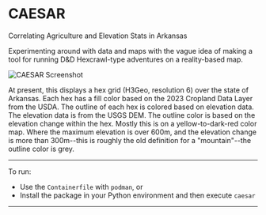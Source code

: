 CAESAR
===

Correlating Agriculture and Elevation Stats in Arkansas

Experimenting around with data and maps with the vague idea of making a tool for running D&D Hexcrawl-type adventures on a reality-based map.

![CAESAR Screenshot](https://media.githubusercontent.com/media/dslachut/caesar/main/docs/images/Screenshot%202023-11-29%20at%2011-28-30%20CAESAR.png)

At present, this displays a hex grid (H3Geo, resolution 6) over the state of Arkansas. Each hex has a fill color based on the 2023 Cropland Data Layer from the USDA. The outline of each hex is colored based on elevation data. The elevation data is from the USGS DEM. The outline color is based on the elevation change within the hex. Mostly this is on a yellow-to-dark-red color map. Where the maximum elevation is over 600m, and the elevation change is more than 300m--this is roughly the old definition for a "mountain"--the outline color is grey.

---

To run:

- Use the `Containerfile` with `podman`, or
- Install the package in your Python environment and then execute `caesar`

---

